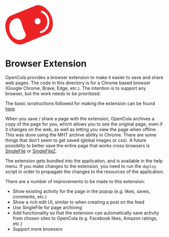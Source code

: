 <img src="../../img/pull-tab.svg" width="150" />

# Browser Extension

OpenCola provides a browser extension to make it easier to save and share web pages. The code in this directory is for a Chrome based browser (Google Chrome, Brave, Edge, etc.). The intention is to support any browser, but the work needs to be prioritized. 

The basic isnstructions followed for making the extension can be found [here](https://developer.chrome.com/docs/extensions/mv3/getstarted/).

When you save / share a page with the extension, OpenCola archives a copy of the page for you, which allows you to see the original page, even if it changes on the web, as well as letting you view the page when offline. This was done using the MHT archive ability in Chrome. There are some things that don't seem to get saved (global images or css). A future possiblity to better save the entire page that works cross browsers is [SingleFile](https://github.com/gildas-lormeau/SingleFile) or [SingleFileZ](https://github.com/gildas-lormeau/SingleFileZ).

The extension gets bundled into the application, and is available in the help menu. If you make changes to the extension, you need to run the ```deploy``` script in order to propagate the changes to the resources of the application.

There are a number of improvements to be made to this extension:

* Show existing activity for the page in the popup (e.g. likes, saves, comments, etc.)
* Show a rich edit UI, similar to when creating a post on the feed
* Use SingleFile for page archiving
* Add functionality so that the extension can automatically save activity from chosen sites to OpenCola (e.g. Facebook likes, Amazon ratings, etc.)
* Support more browsers